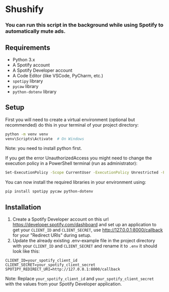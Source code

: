 # Shushify
### You can run this script in the background while using Spotify to automatically mute ads.
## Requirements
- Python 3.x
- A Spotify account
- A Spotify Developer account
- A Code Editor (like VSCode, PyCharm, etc.)
- `spotipy` library
- `pycaw` library
- `python-dotenv` library

## Setup 
First you will need to create a virtual environment (optional but recommended) do this in your terminal of your project directory:
```bash
python -m venv venv
venv\Scripts\Activate  # On Windows
```
Note: you need to install python first.

If you get the error UnauthorizedAccess you might need to change the execution policy in a PowerShell terminal (run as administrator):
```bash
Set-ExecutionPolicy -Scope CurrentUser -ExecutionPolicy Unrestricted -Force
```

You can now install the required libraries in your environment using:
```bash
pip install spotipy pycaw python-dotenv
```

## Installation
1. Create a Spotify Developer account on this url https://developer.spotify.com/dashboard and set up an application to get your `CLIENT_ID` and `CLIENT_SECRET`, use http://127.0.0.1:8000/callback for your "Redirect URIs" during setup.
2. Update the already existing .env-example file in the project directory with your `CLIENT_ID` and `CLIENT_SECRET` and rename it to `.env` it should look like this:
```
CLIENT_ID=your_spotify_client_id
CLIENT_SECRET=your_spotify_client_secret
SPOTIPY_REDIRECT_URI=http://127.0.0.1:8000/callback
```
Note: Replace `your_spotify_client_id` and `your_spotify_client_secret` with the values from your Spotify Developer application.
